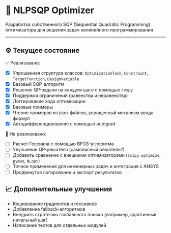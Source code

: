 # 🧠 NLPSQP Optimizer

Разработка собственного SQP (Sequential Quadratic Programming) оптимизатора для решения задач нелинейного программирования

---

## ⚙️ Текущее состояние

✅ Реализовано:
- [x] Упрошенная структура классов: `OptimizationTask`, `Constraint`, `TargetFunction`, `DesignVariable`
- [x] Базовый SQP-алгоритм
- [x] Решение QP-задачи на каждом шаге с помощью `cvxpy`
- [x] Поддержка ограничений (равенства и неравенства)
- [x] Логгирование хода оптимизации
- [x] Базовые примеры
- [X] Чтение примеров из json-файлов, упрощенный механизм ввода формул
- [X] Автодифференцирование с помощью autograd

🚧 Не реализовано:
- [ ] Расчет Гессиана с помощью BFGS-аглоритма
- [ ] Улучшение QP-решателя (самописный решатель?)
- [ ] Добавить сравнение с внешними оптимизаторами (`scipy.optimize`, `pymoo`, `NLopt`)
- [ ] Точное применение для инженерных задач и интеграция с ANSYS
- [ ] Продвинутое логирование и экспорт результатов

## 📈 Дополнительные улучшения
- Кэширование градиентов и гессианов
- Добавление fallback-алгоритмов
- Внедрить стратегию глобального поиска (например, адаптивный начальный шаг)
- Написание тестов для отдельных модулей
